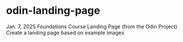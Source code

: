 # odin-landing-page
Jan. 7, 2025 Foundations Course Landing Page (from the Odin Project)
Create a landing page based on example images
